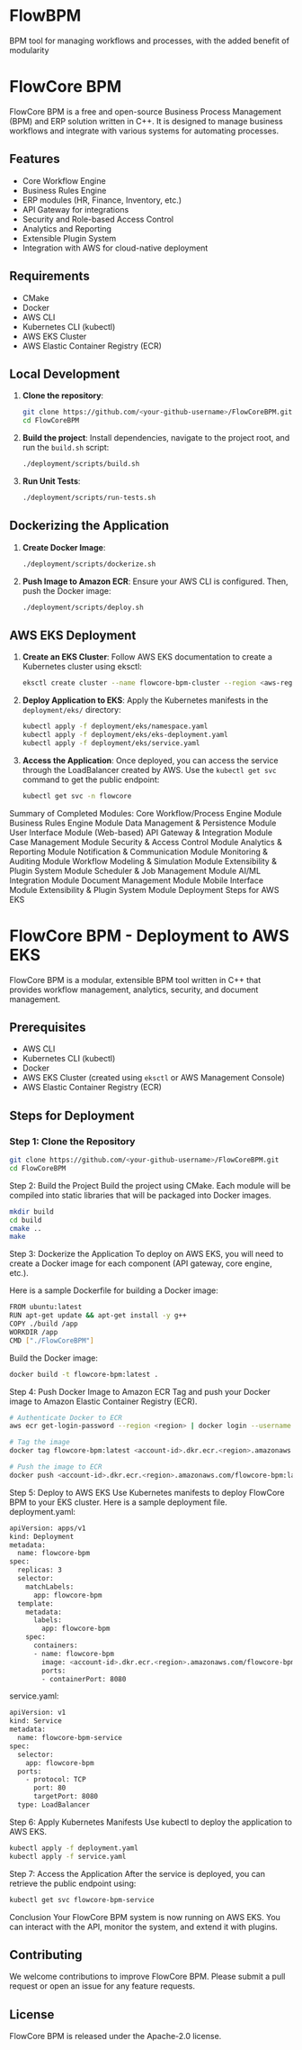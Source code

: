 # FlowBPM
BPM tool for managing workflows and processes, with the added benefit of modularity
# FlowCore BPM

FlowCore BPM is a free and open-source Business Process Management (BPM) and ERP solution written in C++. It is designed to manage business workflows and integrate with various systems for automating processes.

## Features
- Core Workflow Engine
- Business Rules Engine
- ERP modules (HR, Finance, Inventory, etc.)
- API Gateway for integrations
- Security and Role-based Access Control
- Analytics and Reporting
- Extensible Plugin System
- Integration with AWS for cloud-native deployment

## Requirements
- CMake
- Docker
- AWS CLI
- Kubernetes CLI (kubectl)
- AWS EKS Cluster
- AWS Elastic Container Registry (ECR)

## Local Development
1. **Clone the repository**:
    ```bash
    git clone https://github.com/<your-github-username>/FlowCoreBPM.git
    cd FlowCoreBPM
    ```

2. **Build the project**:
    Install dependencies, navigate to the project root, and run the `build.sh` script:
    ```bash
    ./deployment/scripts/build.sh
    ```

3. **Run Unit Tests**:
    ```bash
    ./deployment/scripts/run-tests.sh
    ```

## Dockerizing the Application
1. **Create Docker Image**:
    ```bash
    ./deployment/scripts/dockerize.sh
    ```

2. **Push Image to Amazon ECR**:
    Ensure your AWS CLI is configured. Then, push the Docker image:
    ```bash
    ./deployment/scripts/deploy.sh
    ```

## AWS EKS Deployment
1. **Create an EKS Cluster**:
    Follow AWS EKS documentation to create a Kubernetes cluster using eksctl:
    ```bash
    eksctl create cluster --name flowcore-bpm-cluster --region <aws-region>
    ```

2. **Deploy Application to EKS**:
    Apply the Kubernetes manifests in the `deployment/eks/` directory:
    ```bash
    kubectl apply -f deployment/eks/namespace.yaml
    kubectl apply -f deployment/eks/eks-deployment.yaml
    kubectl apply -f deployment/eks/service.yaml
    ```

3. **Access the Application**:
    Once deployed, you can access the service through the LoadBalancer created by AWS. Use the `kubectl get svc` command to get the public endpoint:
    ```bash
    kubectl get svc -n flowcore
    ```
Summary of Completed Modules:
Core Workflow/Process Engine Module
Business Rules Engine Module
Data Management & Persistence Module
User Interface Module (Web-based)
API Gateway & Integration Module
Case Management Module
Security & Access Control Module
Analytics & Reporting Module
Notification & Communication Module
Monitoring & Auditing Module
Workflow Modeling & Simulation Module
Extensibility & Plugin System Module
Scheduler & Job Management Module
AI/ML Integration Module
Document Management Module
Mobile Interface Module
Extensibility & Plugin System Module
Deployment Steps for AWS EKS
# FlowCore BPM - Deployment to AWS EKS

FlowCore BPM is a modular, extensible BPM tool written in C++ that provides workflow management, analytics, security, and document management.

## Prerequisites
- AWS CLI
- Kubernetes CLI (kubectl)
- Docker
- AWS EKS Cluster (created using `eksctl` or AWS Management Console)
- AWS Elastic Container Registry (ECR)

## Steps for Deployment

### Step 1: Clone the Repository

```bash
git clone https://github.com/<your-github-username>/FlowCoreBPM.git
cd FlowCoreBPM
```
Step 2: Build the Project
Build the project using CMake. Each module will be compiled into static libraries that will be packaged into Docker images.
```bash
mkdir build
cd build
cmake ..
make
```
Step 3: Dockerize the Application
To deploy on AWS EKS, you will need to create a Docker image for each component (API gateway, core engine, etc.).

Here is a sample Dockerfile for building a Docker image:
```bash
FROM ubuntu:latest
RUN apt-get update && apt-get install -y g++
COPY ./build /app
WORKDIR /app
CMD ["./FlowCoreBPM"]
```
Build the Docker image:
```bash
docker build -t flowcore-bpm:latest .
```
Step 4: Push Docker Image to Amazon ECR
Tag and push your Docker image to Amazon Elastic Container Registry (ECR).
```bash
# Authenticate Docker to ECR
aws ecr get-login-password --region <region> | docker login --username AWS --password-stdin <account-id>.dkr.ecr.<region>.amazonaws.com

# Tag the image
docker tag flowcore-bpm:latest <account-id>.dkr.ecr.<region>.amazonaws.com/flowcore-bpm:latest

# Push the image to ECR
docker push <account-id>.dkr.ecr.<region>.amazonaws.com/flowcore-bpm:latest
```
Step 5: Deploy to AWS EKS
Use Kubernetes manifests to deploy FlowCore BPM to your EKS cluster. Here is a sample deployment file.
deployment.yaml:
```bash
apiVersion: apps/v1
kind: Deployment
metadata:
  name: flowcore-bpm
spec:
  replicas: 3
  selector:
    matchLabels:
      app: flowcore-bpm
  template:
    metadata:
      labels:
        app: flowcore-bpm
    spec:
      containers:
      - name: flowcore-bpm
        image: <account-id>.dkr.ecr.<region>.amazonaws.com/flowcore-bpm:latest
        ports:
        - containerPort: 8080
```
service.yaml:
```bash
apiVersion: v1
kind: Service
metadata:
  name: flowcore-bpm-service
spec:
  selector:
    app: flowcore-bpm
  ports:
    - protocol: TCP
      port: 80
      targetPort: 8080
  type: LoadBalancer
```
Step 6: Apply Kubernetes Manifests
Use kubectl to deploy the application to AWS EKS.
```bash
kubectl apply -f deployment.yaml
kubectl apply -f service.yaml
```
Step 7: Access the Application
After the service is deployed, you can retrieve the public endpoint using:
```bash
kubectl get svc flowcore-bpm-service
```
Conclusion
Your FlowCore BPM system is now running on AWS EKS. You can interact with the API, monitor the system, and extend it with plugins.
## Contributing
We welcome contributions to improve FlowCore BPM. Please submit a pull request or open an issue for any feature requests.

## License
FlowCore BPM is released under the Apache-2.0 license.
